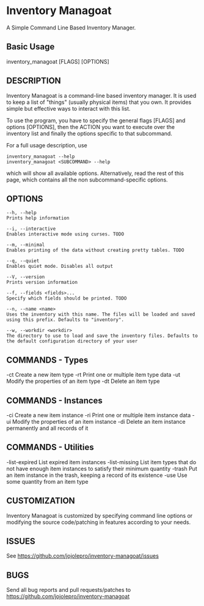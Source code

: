 # Inventory Managoat
A Simple Command Line Based Inventory Manager.

## Basic Usage
inventory_managoat [FLAGS] [OPTIONS] <SUBCOMMAND>

## DESCRIPTION
Inventory Managoat is a command-line based inventory manager.
It is used to keep a list of "things" (usually physical items) that you own.
It provides simple but effective ways to interact with this list.

To use the program, you have to specify the general flags [FLAGS] and options [OPTIONS],
then the ACTION you want to execute over the inventory list <SUBCOMMAND>
and finally the options specific to that subcommand.

For a full usage description, use
```
inventory_managoat --help
inventory_managoat <SUBCOMMAND> --help
```
which will show all available options. Alternatively, read the rest of this page, which contains all the non subcommand-specific options.

## OPTIONS
```
--h, --help
Prints help information

--i, --interactive
Enables interactive mode using curses. TODO

--m, --minimal
Enables printing of the data without creating pretty tables. TODO

--q, --quiet
Enables quiet mode. Disables all output

--V, --version
Prints version information

--f, --fields <fields>...
Specify which fields should be printed. TODO

--n, --name <name>
Uses the inventory with this name. The files will be loaded and saved using this prefix. Defaults to "inventory".

--w, --workdir <workdir>
The directory to use to load and save the inventory files. Defaults to the default configuration directory of your user
```

## COMMANDS - Types

-ct
Create a new item type
-rt
Print one or multiple item type data
-ut
Modify the properties of an item type
-dt
Delete an item type

## COMMANDS - Instances

-ci
Create a new item instance
-ri
Print one or multiple item instance data
-ui
Modify the properties of an item instance
-di
Delete an item instance permanently and all records of it

## COMMANDS - Utilities

-list-expired
List expired item instances
-list-missing
List item types that do not have enough item instances to satisfy their minimum quantity
-trash
Put an item instance in the trash, keeping a record of its existence
-use
Use some quantity from an item type

## CUSTOMIZATION
Inventory Managoat is customized by specifying command line options or modifying the source code/patching in features according to your needs.
## ISSUES
See https://github.com/jojolepro/inventory-managoat/issues
## BUGS
Send all bug reports and pull requests/patches to https://github.com/jojolepro/inventory-managoat
